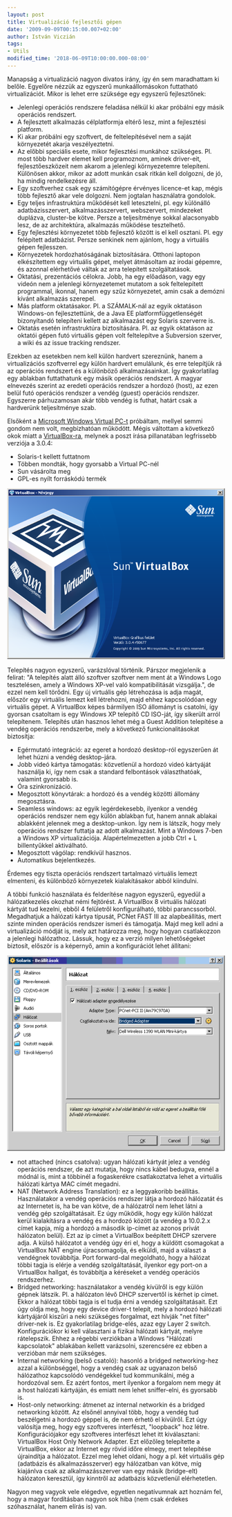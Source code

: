 ```yaml
---
layout: post
title: Virtualizáció fejlesztői gépen
date: '2009-09-09T00:15:00.007+02:00'
author: István Viczián
tags:
- Utils
modified_time: '2018-06-09T10:00:00.000-08:00'
---
```


Manapság a virtualizáció nagyon divatos irány, így én sem maradhattam ki
belőle. Egyelőre nézzük az egyszerű munkaállomásokon futtatható
virtualizációt. Mikor is lehet erre szüksége egy egyszerű fejlesztőnek:

-   Jelenlegi operációs rendszere feladása nélkül ki akar próbálni egy
    másik operációs rendszert.
-   A fejlesztett alkalmazás célplatformja eltérő lesz, mint a
    fejlesztési platform.
-   Ki akar próbálni egy szoftvert, de feltelepítésével nem a saját
    környezetét akarja veszélyeztetni.
-   Az előbbi speciális esete, mikor fejlesztési munkához szükséges. Pl.
    most több hardver elemet kell programoznom, aminek driver-eit,
    fejlesztőeszközeit nem akarom a jelenlegi környezetemre telepíteni.
    Különösen akkor, mikor az adott munkán csak ritkán kell dolgozni, de
    jó, ha mindig rendelkezésre áll.
-   Egy szoftverhez csak egy számítógépre érvényes licence-et kap, mégis
    több fejlesztő akar vele dolgozni. Nem jogtalan használatra
    gondolok.
-   Egy teljes infrastruktúra működését kell letesztelni, pl. egy
    különálló adatbázisszervert, alkalmazásszervert, webszervert,
    mindezeket duplázva, cluster-be kötve. Persze a teljesítménye sokkal
    alacsonyabb lesz, de az architektúra, alkalmazás működése
    tesztelhető.
-   Egy fejlesztési környezetet több fejlesztő között is el kell
    osztani. Pl. egy felépített adatbázist. Persze senkinek nem ajánlom,
    hogy a virtuális gépen fejlesszen.
-   Környezetek hordozhatóságának biztosítására. Otthoni laptopon
    elkészítettem egy virtuális gépet, melyet átmásoltam az irodai
    gépemre, és azonnal elérhetővé váltak az arra telepített
    szolgáltatások.
-   Oktatási, prezentációs célokra. Jobb, ha egy előadáson, vagy egy
    videón nem a jelenlegi környezetemet mutatom a sok feltelepített
    programmal, ikonnal, hanem egy szűz környezetet, amin csak a demózni
    kívánt alkalmazás szerepel.
-   Más platform oktatásakor. Pl. a SZÁMALK-nál az egyik oktatáson
    Windows-on fejlesztettünk, de a Java EE platformfüggetlenségét
    bizonyítandó telepíteni kellett az alkalmazást egy Solaris szerverre
    is.
-   Oktatás esetén infrastruktúra biztosítására. Pl. az egyik oktatáson
    az oktatói gépen futó virtuális gépen volt feltelepítve a Subversion
    szerver, a wiki és az issue tracking rendszer.

Ezekben az esetekben nem kell külön hardvert szereznünk, hanem a
virtualizációs szoftverrel egy külön hardvert emulálunk, és erre
telepítjük rá az operációs rendszert és a különböző alkalmazásainkat.
Így gyakorlatilag egy ablakban futtathatunk egy másik operációs
rendszert. A magyar elnevezés szerint az eredeti operációs rendszer a
hordozó (host), az ezen belül futó operációs rendszer a vendég (guest)
operációs rendszer. Egyszerre párhuzamosan akár több vendég is futhat,
határt csak a hardverünk teljesítménye szab.

Elsőként a [Microsoft Windows Virtual
PC-t](http://www.microsoft.com/windows/virtual-pc/) próbáltam, mellyel
semmi gondom nem volt, megbízhatóan működött. Mégis váltottam a
következő okok miatt a [VirtualBox-ra](http://www.virtualbox.org/),
melynek a poszt írása pillanatában legfrissebb verziója a 3.0.4:

-   Solaris-t kellett futtatnom
-   Többen mondták, hogy gyorsabb a Virtual PC-nél
-   Sun vásárolta meg
-   GPL-es nyílt forráskódú termék

![VirtualBox](/artifacts/posts/2009-09-09-virtualizacio-fejlesztoi-gepen/vb_b.png)

Telepítés nagyon egyszerű, varázslóval történik. Párszor megjelenik a
felirat: "A telepítés alatt álló szoftver szoftver nem ment át a Windows
Logo tesztelésen, amely a Windows XP-vel való kompatibilitását
vizsgálja.", de ezzel nem kell törődni. Egy új virtuális gép létrehozása
is adja magát, először egy virtuális lemezt kell létrehozni, majd ehhez
kapcsolódóan egy virtuális gépet. A VirtualBox képes bármilyen ISO
állományt is csatolni, így gyorsan csatoltam is egy Windows XP telepítő
CD ISO-ját, így sikerült arról telepítenem. Telepítés után hasznos lehet
még a Guest Addition telepítése a vendég operációs rendszerbe, mely a
következő funkcionalitásokat biztosítja:

-   Egérmutató integráció: az egeret a hordozó desktop-ról egyszerűen át
    lehet húzni a vendég desktop-jára.
-   Jobb videó kártya támogatás: közvetlenül a hordozó videó kártyáját
    használja ki, így nem csak a standard felbontások választhatóak,
    valamint gyorsabb is.
-   Óra szinkronizáció.
-   Megosztott könyvtárak: a hordozó és a vendég közötti állomány
    megosztásra.
-   Seamless windows: az egyik legérdekesebb, ilyenkor a vendég
    operációs rendszer nem egy külön ablakban fut, hanem annak ablakai
    ablakként jelennek meg a desktop-unkon. Így nem is látszik, hogy
    mely operációs rendszer futtatja az adott alkalmazást. Mint a
    Windows 7-ben a Windows XP virtualizációja. Alapértelmezetten a jobb
    Ctrl + L billentyűkkel aktiválható.
-   Megosztott vágólap: rendkívül hasznos.
-   Automatikus bejelentkezés.

Érdemes egy tiszta operációs rendszert tartalmazó virtuális lemezt
elmenteni, és különböző környezetek kialakításakor abból kiindulni.

A többi funkció használata és felderítése nagyon egyszerű, egyedül a
hálózatkezelés okozhat némi fejtörést. A VirtualBox 8 virtuális hálózati
kártyát tud kezelni, ebből 4 felületről konfigurálható, többi
parancssorból. Megadhatjuk a hálózati kártya típusát, PCNet FAST III az
alapbeállítás, mert szinte minden operációs rendszer ismeri és
támogatja. Majd meg kell adni a virtualizáció módját is, mely azt
határozza meg, hogy hogyan csatlakozzon a jelenlegi hálózathoz. Lássuk,
hogy ez a verzió milyen lehetőségeket biztosít, először is a képernyő,
amin a konfigurációt lehet állítani:

![Hálózati beállítások](/artifacts/posts/2009-09-09-virtualizacio-fejlesztoi-gepen/vb_config_b.png)

-   not attached (nincs csatolva): ugyan hálózati kártyát jelez a vendég
    operációs rendszer, de azt mutatja, hogy nincs kábel bedugva, ennél
    a módnál is, mint a többinél a fogaskerékre csatlakoztatva lehet a
    virtuális hálózati kártya MAC címét megadni.
-   NAT (Network Address Translation): ez a leggyakoribb beállítás.
    Használatakor a vendég operációs rendszer látja a hordozó hálózatát
    és az Internetet is, ha be van kötve, de a hálózatról nem lehet
    látni a vendég gép szolgáltatásait. Ez úgy működik, hogy egy külön
    hálózat kerül kialakításra a vendég és a hordozó között (a vendég a
    10.0.2.x címet kapja, míg a hordozó a második ip-címet az azonos
    privát hálózaton belül). Ezt az ip címet a VirtualBox beépített DHCP
    szervere adja. A külső hálózatot a vendég úgy éri el, hogy a küldött
    csomagokat a VirtualBox NAT engine újracsomagolja, és elküldi, majd
    a választ a vendégnek továbbítja. Port forward-dal megoldható, hogy
    a hálózat többi tagja is elérje a vendég szolgáltatását, ilyenkor
    egy port-on a VirtualBox hallgat, és továbbítja a kéréseket a vendég
    operációs rendszerhez.
-   Bridged networking: használatakor a vendég kívülről is egy külön
    gépnek látszik. Pl. a hálózaton lévő DHCP szervertől is kérhet ip
    címet. Ekkor a hálózat többi tagja is el tudja érni a vendég
    szolgáltatásait. Ezt úgy oldja meg, hogy egy device driver-t
    telepít, mely a hordozó hálózati kártyájáról kiszűri a neki
    szükséges forgalmat, ezt hívják "net filter" driver-nek is. Ez
    gyakorlatilag bridge-elés, azaz egy Layer 2 switch. Konfigurációkor
    ki kell választani a fizikai hálózati kártyát, melyre rátelepszik.
    Ehhez a régebbi verziókban a Windows "Hálózati kapcsolatok"
    ablakában kellett varázsolni, szerencsére ez ebben a verzióban már
    nem szükséges.
-   Internal networking (belső csatoló): hasonló a bridged
    networking-hez azzal a különbséggel, hogy a vendég csak az ugyanazon
    belső hálózathoz kapcsolódó vendégekkel tud kommunikálni, még a
    hordozóval sem. Ez azért fontos, mert ilyenkor a forgalom nem megy
    át a host halózati kártyáján, és emiatt nem lehet sniffer-elni, és
    gyorsabb is.
-   Host-only networking: átmenet az internal networkin és a bridged
    networking között. Az elsőnél annyival több, hogy a vendég tud
    beszélgetni a hordozó géppel is, de nem érhető el kívülről. Ezt úgy
    valósítja meg, hogy egy szoftveres interfészt, "loopback" hoz létre.
    Konfigurációjakor egy szoftveres interfészt lehet itt kiválasztani:
    VirtualBox Host Only Network Adapter. Ezt előzőleg telepítette a
    VirtualBox, ekkor az Internet egy rövid időre elmegy, mert
    telepítése újraindítja a hálózatot. Ezzel meg lehet oldani, hogy a
    pl. két virtuális gép (adatbázis és alkalmazásszerver) egy
    hálózatban van kötve, míg kiajánlva csak az alkalmazásszerver van
    egy másik (bridge-elt) hálózaton keresztül, így kinntről az
    adatbázis közvetlenül elérhetetlen.

Nagyon meg vagyok vele elégedve, egyetlen negatívumnak azt hoznám fel,
hogy a magyar fordításban nagyon sok hiba (nem csak érdekes
szóhasználat, hanem elírás is) van.
